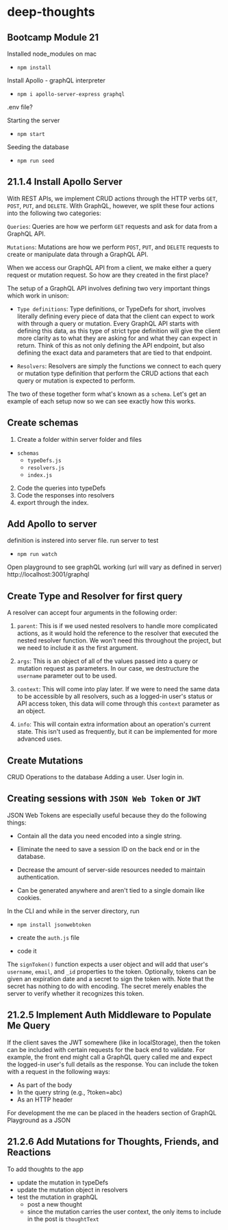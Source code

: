 # deep-thoughts

## Bootcamp Module 21

Installed node_modules on mac

- `npm install`

Install Apollo - graphQL interpreter

- `npm i apollo-server-express graphql`

.env file?

Starting the server

- `npm start`

Seeding the database

- `npm run seed`

## 21.1.4 Install Apollo Server

With REST APIs, we implement CRUD actions through the HTTP verbs `GET`, `POST`, `PUT`, and `DELETE`. With GraphQL, however, we split these four actions into the following two categories:

`Queries`: Queries are how we perform `GET` requests and ask for data from a GraphQL API.

`Mutations`: Mutations are how we perform `POST`, `PUT`, and `DELETE` requests to create or manipulate data through a GraphQL API.

When we access our GraphQL API from a client, we make either a query request or mutation request. So how are they created in the first place?

The setup of a GraphQL API involves defining two very important things which work in unison:

- `Type definitions`: Type definitions, or TypeDefs for short, involves literally defining every piece of data that the client can expect to work with through a query or mutation. Every GraphQL API starts with defining this data, as this type of strict type definition will give the client more clarity as to what they are asking for and what they can expect in return. Think of this as not only defining the API endpoint, but also defining the exact data and parameters that are tied to that endpoint.

- `Resolvers`: Resolvers are simply the functions we connect to each query or mutation type definition that perform the CRUD actions that each query or mutation is expected to perform.

The two of these together form what's known as a `schema`. Let's get an example of each setup now so we can see exactly how this works.

## Create schemas

1. Create a folder within server folder and files

- `schemas`
  - `typeDefs.js`
  - `resolvers.js`
  - `index.js`

2. Code the queries into typeDefs
3. Code the responses into resolvers
4. export through the index.

## Add Apollo to server

definition is instered into server file.
run server to test

- `npm run watch`

Open playground to see graphQL working (url will vary as defined in server)
http://localhost:3001/graphql

## Create Type and Resolver for first query

A resolver can accept four arguments in the following order:

1. `parent`: This is if we used nested resolvers to handle more complicated actions, as it would hold the reference to the resolver that executed the nested resolver function. We won't need this throughout the project, but we need to include it as the first argument.

2. `args`: This is an object of all of the values passed into a query or mutation request as parameters. In our case, we destructure the `username` parameter out to be used.

3. `context`: This will come into play later. If we were to need the same data to be accessible by all resolvers, such as a logged-in user's status or API access token, this data will come through this `context` parameter as an object.

4. `info`: This will contain extra information about an operation's current state. This isn't used as frequently, but it can be implemented for more advanced uses.

## Create Mutations

CRUD Operations to the database
Adding a user.
User login in.

## Creating sessions with `JSON Web Token` or `JWT`

JSON Web Tokens are especially useful because they do the following things:

- Contain all the data you need encoded into a single string.

- Eliminate the need to save a session ID on the back end or in the database.

- Decrease the amount of server-side resources needed to maintain authentication.

- Can be generated anywhere and aren't tied to a single domain like cookies.

In the CLI and while in the server directory, run

- `npm install jsonwebtoken`

- create the `auth.js` file
- code it

The `signToken()` function expects a user object and will add that user's `username`, `email`, and `_id` properties to the token. Optionally, tokens can be given an expiration date and a secret to sign the token with. Note that the secret has nothing to do with encoding. The secret merely enables the server to verify whether it recognizes this token.

## 21.2.5 Implement Auth Middleware to Populate Me Query

If the client saves the JWT somewhere (like in localStorage), then the token can be included with certain requests for the back end to validate. For example, the front end might call a GraphQL query called me and expect the logged-in user's full details as the response.
You can include the token with a request in the following ways:

- As part of the body
- In the query string (e.g., ?token=abc)
- As an HTTP header

For development the me can be placed in the headers section of GraphQL Playground as a JSON

## 21.2.6 Add Mutations for Thoughts, Friends, and Reactions

To add thoughts to the app

- update the mutation in typeDefs
- update the mutation object in resolvers
- test the mutation in graphQL
  - post a new thought
  - since the mutation carries the user context, the only items to include in the post is `thoughtText`
